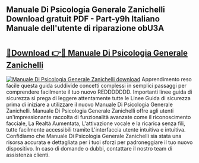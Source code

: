 ## Manuale Di Psicologia Generale Zanichelli Download gratuit PDF - Part-y9h Italiano Manuale dell'utente di riparazione obU3A

# <h2><a href="http://dfan35w.blite.top/?on=Manuale+Di+Psicologia+Generale+Zanichelli">🔗Download 👉🔴 Manuale Di Psicologia Generale Zanichelli</a></h2>

[![Manuale Di Psicologia Generale Zanichelli download](https://i.imgur.com/lujVjoI.png)](http://dfan35w.blite.top/?on=Manuale+Di+Psicologia+Generale+Zanichelli)
Apprendimento reso facile questa guida suddivide concetti complessi in semplici passaggi per comprendere facilmente il tuo nuovo REDDDDDDD. Importanti linee guida di sicurezza si prega di leggere attentamente tutte le Linee Guida di sicurezza prima di iniziare a utilizzare il nuovo Manuale Di Psicologia Generale Zanichelli. Manuale Di Psicologia Generale Zanichelli offre agli utenti un'impressionante raccolta di funzionalità avanzate come il riconoscimento facciale, La Realtà Aumentata, L'attivazione vocale e la ricarica senza fili, tutte facilmente accessibili tramite L'interfaccia utente intuitiva e intuitiva. Confidiamo che Manuale Di Psicologia Generale Zanichelli sia stata una risorsa accurata e dettagliata per i tuoi sforzi per padroneggiare il tuo nuovo dispositivo. In caso di domande o dubbi, contattare il nostro team di assistenza clienti.
